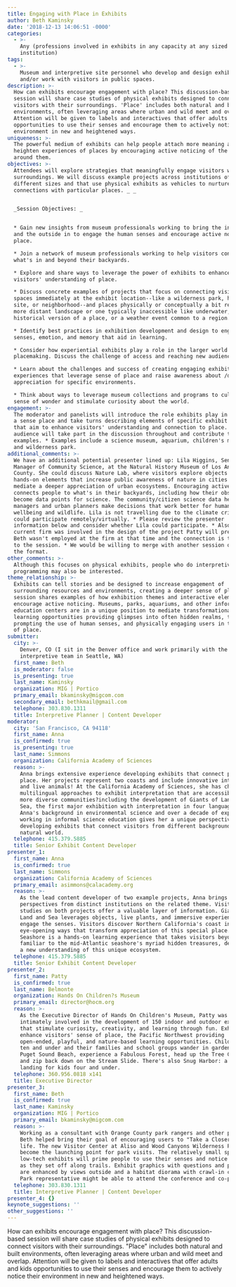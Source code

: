 ```yaml
---
title: Engaging with Place in Exhibits
author: Beth Kaminsky
date: '2018-12-13 14:06:51 -0000'
categories:
  - >-
    Any (professions involved in exhibits in any capacity at any sized
    institution)
tags:
  - >-
    Museum and interpretive site personnel who develop and design exhibits
    and/or work with visitors in public spaces.
description: >-
  How can exhibits encourage engagement with place? This discussion-based
  session will share case studies of physical exhibits designed to connect
  visitors with their surroundings. 'Place' includes both natural and built
  environments, often leveraging areas where urban and wild meet and overlap.
  Attention will be given to labels and interactives that offer adults and kids
  opportunities to use their senses and encourage them to actively notice their
  environment in new and heightened ways.
uniqueness: >-
  The powerful medium of exhibits can help people attach more meaning and
  heighten experiences of places by encouraging active noticing of the world
  around them.
objectives: >-
  Attendees will explore strategies that meaningfully engage visitors with their
  surroundings. We will discuss example projects across institutions of
  different sizes and that use physical exhibits as vehicles to nurture human
  connections with particular places. _ _


  _Session Objectives: _ 


  * Gain new insights from museum professionals working to bring the inside out
  and the outside in to engage the human senses and encourage active noticing of
  place. 

  * Join a network of museum professionals working to help visitors connect with
  what's in and beyond their backyards.  

  * Explore and share ways to leverage the power of exhibits to enhance
  visitors' understanding of place.

  * Discuss concrete examples of projects that focus on connecting visitors to
  spaces immediately at the exhibit location--like a wilderness park, historic
  site, or neighborhood--and places physically or conceptually a bit removed--a
  more distant landscape or one typically inaccessible like underwater, a
  historical version of a place, or a weather event common to a region.  

  * Identify best practices in exhibition development and design to engage the
  senses, emotion, and memory that aid in learning. 

  * Consider how experiential exhibits play a role in the larger world of
  placemaking. Discuss the challenge of access and reaching new audiences. 

  * Learn about the challenges and success of creating engaging exhibit
  experiences that leverage sense of place and raise awareness about /deepen
  appreciation for specific environments. 

  * Think about ways to leverage museum collections and programs to cultivate a
  sense of wonder and stimulate curiosity about the world.
engagement: >-
  The moderator and panelists will introduce the role exhibits play in nurturing
  a sense place and take turns describing elements of specific exhibit projects
  that aim to enhance visitors' understanding and connection to place. The
  audience will take part in the discussion throughout and contribute their own
  examples. * Examples include a science museum, aquarium, children's museum,
  and wilderness park.
additional_comments: >-
  We have an additional potential presenter lined up: Lila Higgins, Senior
  Manager of Community Science, at the Natural History Museum of Los Angeles
  County. She could discuss Nature Lab, where visitors explore objects and
  hands-on elements that increase public awareness of nature in cities and
  mediate a deeper appreciation of urban ecosystems. Encouraging active noticing
  connects people to what's in their backyards, including how their observations
  become data points for science. The community/citizen science data help land
  managers and urban planners make decisions that work better for human
  wellbeing and wildlife. Lila is not travelling due to the climate crisis and
  could participate remotely/virtually. * Please review the presenter
  information below and consider whether Lila could participate. * Also, Beth's
  current firm was involved in the design of the project Patty will present;
  Beth wasn't employed at the firm at that time and the connection is tangential
  to the session. * We would be willing to merge with another session or change
  the format. 
other_comments: >-
  Although this focuses on physical exhibits, people who do interpretive
  programming may also be interested.
theme_relationship: >-
  Exhibits can tell stories and be designed to increase engagement of
  surrounding resources and environments, creating a deeper sense of place. This
  session shares examples of how exhibition themes and interactive elements
  encourage active noticing. Museums, parks, aquariums, and other informal
  education centers are in a unique position to mediate transformational
  learning opportunities providing glimpses into often hidden realms, through
  prompting the use of human senses, and physically engaging users in the power
  of place.
submitter:
  city: >-
    Denver, CO (I sit in the Denver office and work primarily with the
    interpretive team in Seattle, WA)
  first_name: Beth
  is_moderator: false
  is_presenting: true
  last_name: Kaminsky
  organization: MIG | Portico
  primary_email: bkaminsky@migcom.com
  secondary_email: bethkmail@gmail.com
  telephone: 303.830.1311
  title: Interpretive Planner | Content Developer
moderator:
  city: 'San Francisco, CA 94118'
  first_name: Anna
  is_confirmed: true
  is_presenting: true
  last_name: Simmons
  organization: California Academy of Sciences
  reason: >-
    Anna brings extensive experience developing exhibits that connect people to
    place. Her projects represent two coasts and include innovative interactives
    and live animals! At the California Academy of Sciences, she has championed
    multilingual approaches to exhibit interpretation that are accessible to
    more diverse communities?including the development of Giants of Land and
    Sea, the first major exhibition with interpretation in four languages.
    Anna's background in environmental science and over a decade of experience
    working in informal science education gives her a unique perspective on
    developing exhibits that connect visitors from different backgrounds to the
    natural world.
  telephone: 415.379.5885
  title: Senior Exhibit Content Developer
presenter_1:
  first_name: Anna
  is_confirmed: true
  last_name: Simmons
  organization: California Academy of Sciences
  primary_email: asimmons@calacademy.org
  reason: >-
    As the lead content developer of two example projects, Anna brings fresh
    perspectives from distinct institutions on the related theme. Visitor
    studies on both projects offer a valuable layer of information. Giants of
    Land and Sea leverages objects, live plants, and immersive experiences that
    engage the senses. Visitors discover Northern California's coast in
    eye-opening ways that transform appreciation of this special place.  Living
    Seashore is a hands-on learning experience that takes visitors beyond the
    familiar to the mid-Atlantic seashore's myriad hidden treasures, developing
    a new understanding of this unique ecosystem.
  telephone: 415.379.5885
  title: Senior Exhibit Content Developer
presenter_2:
  first_name: Patty
  is_confirmed: true
  last_name: Belmonte
  organization: Hands On Children?s Museum
  primary_email: director@hocm.org
  reason: >-
    As the Executive Director of Hands On Children's Museum, Patty was
    intimately involved in the development of 150 indoor and outdoor exhibits
    that stimulate curiosity, creativity, and learning through fun. Exhibits
    enhance visitors' sense of place, the Pacific Northwest providing
    open-ended, playful, and nature-based learning opportunities. Children age
    ten and under and their families and school groups wander in gardens and the
    Puget Sound Beach, experience a Fabulous Forest, head up the Tree Climber
    and zip back down on the Stream Slide. There's also Snug Harbor: a safe
    landing for kids four and under.
  telephone: 360.956.0818 x141
  title: Executive Director
presenter_3:
  first_name: Beth
  is_confirmed: true
  last_name: Kaminsky
  organization: MIG | Portico
  primary_email: bkaminsky@migcom.com
  reason: >-
    Working as a consultant with Orange County park rangers and other personnel,
    Beth helped bring their goal of encouraging users to "Take a Closer Look" to
    life. The new Visitor Center at Aliso and Wood Canyons Wilderness Park will
    become the launching point for park visits. The relatively small space and
    low-tech exhibits will prime people to use their senses and notice details
    as they set off along trails. Exhibit graphics with questions and prompts
    are enhanced by views outside and a habitat diorama with crawl-in cave. \[A
    Park representative might be able to attend the conference and co-present.]
  telephone: 303.830.1311
  title: Interpretive Planner | Content Developer
presenter_4: {}
keynote_suggestions: ''
other_suggestions: ''
---
```

How can exhibits encourage engagement with place? This discussion-based session will share case studies of physical exhibits designed to connect visitors with their surroundings. "Place" includes both natural and built environments, often leveraging areas where urban and wild meet and overlap. Attention will be given to labels and interactives that offer adults and kids opportunities to use their senses and encourage them to actively notice their environment in new and heightened ways.

